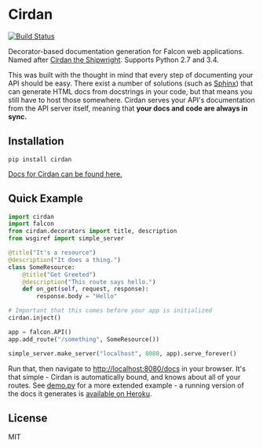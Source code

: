 # Cirdan

[![Build Status](https://travis-ci.org/forana/python-cirdan.svg?branch=master)](https://travis-ci.org/forana/python-cirdan)

Decorator-based documentation generation for Falcon web applications. Named after [Círdan the Shipwright](http://lotr.wikia.com/wiki/C%C3%ADrdan). Supports Python 2.7 and 3.4.

This was built with the thought in mind that every step of documenting your API should be easy. There exist a number of solutions (such as [Sphinx](http://sphinx-doc.org/)) that can generate HTML docs from docstrings in your code, but that means you still have to host those somewhere. Cirdan serves your API's documentation from the API server itself, meaning that **your docs and code are always in sync.**

## Installation

```
pip install cirdan
```

[Docs for Cirdan can be found here.](./docs.md)

## Quick Example

```python
import cirdan
import falcon
from cirdan.decorators import title, description
from wsgiref import simple_server

@title("It's a resource")
@description("It does a thing.")
class SomeResource:
    @title("Get Greeted")
    @description("This route says hello.")
    def on_get(self, request, response):
        response.body = "Hello"

# Important that this comes before your app is initialized
cirdan.inject()

app = falcon.API()
app.add_route("/something", SomeResource())

simple_server.make_server("localhost", 8080, app).serve_forever()
```

Run that, then navigate to [http://localhost:8080/docs](http://localhost:8080/docs) in your browser. It's that simple - Cirdan is automatically bound, and knows about all of your routes. See [demo.py](./demo.py) for a more extended example - a running version of the docs it generates is [available on Heroku](http://cirdan.herokuapp.com).

## License

MIT
